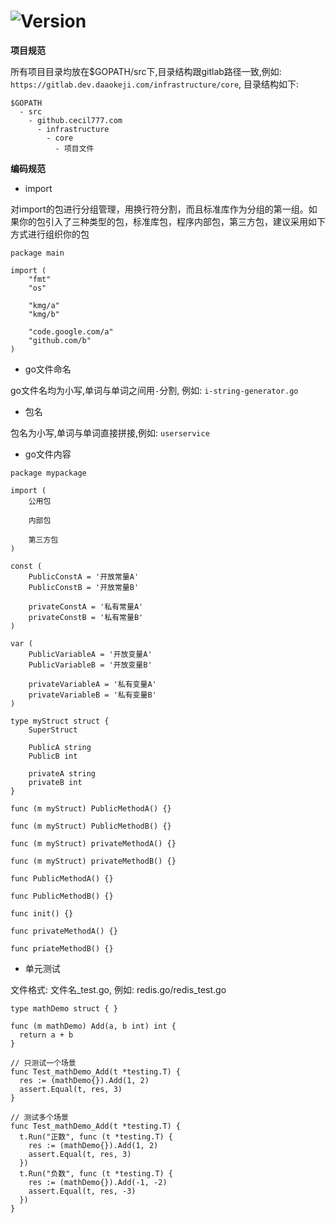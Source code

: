 # ![Version](https://img.shields.io/badge/version-0.0.9-green.svg)

**项目规范**

所有项目目录均放在$GOPATH/src下,目录结构跟gitlab路径一致,例如: `https://gitlab.dev.daaokeji.com/infrastructure/core`, 目录结构如下:
```
$GOPATH
  - src
    - github.cecil777.com
      - infrastructure
        - core
          - 项目文件
```

**编码规范**

- import

对import的包进行分组管理，用换行符分割，而且标准库作为分组的第一组。如果你的包引入了三种类型的包，标准库包，程序内部包，第三方包，建议采用如下方式进行组织你的包
```
package main

import (
    "fmt"
    "os"

    "kmg/a"
    "kmg/b"

    "code.google.com/a"
    "github.com/b"
)
```

- go文件命名

go文件名均为小写,单词与单词之间用`-`分割, 例如: `i-string-generator.go`

- 包名

包名为小写,单词与单词直接拼接,例如: `userservice`

- go文件内容

```
package mypackage

import (
    公用包

    内部包

    第三方包
)

const (
    PublicConstA = '开放常量A'
    PublicConstB = '开放常量B'

    privateConstA = '私有常量A'
    privateConstB = '私有常量B'
)

var (
    PublicVariableA = '开放变量A'
    PublicVariableB = '开放变量B'

    privateVariableA = '私有变量A'
    privateVariableB = '私有变量B'
)

type myStruct struct {
    SuperStruct

    PublicA string
    PublicB int

    privateA string
    privateB int
}

func (m myStruct) PublicMethodA() {}

func (m myStruct) PublicMethodB() {}

func (m myStruct) privateMethodA() {}

func (m myStruct) privateMethodB() {}

func PublicMethodA() {}

func PublicMethodB() {}

func init() {}

func privateMethodA() {}

func priateMethodB() {}
```

- 单元测试

文件格式: 文件名_test.go, 例如: redis.go/redis_test.go

```
type mathDemo struct { }

func (m mathDemo) Add(a, b int) int {
  return a + b
}

// 只测试一个场景
func Test_mathDemo_Add(t *testing.T) {
  res := (mathDemo{}).Add(1, 2)
  assert.Equal(t, res, 3)
}

// 测试多个场景
func Test_mathDemo_Add(t *testing.T) {
  t.Run("正数", func (t *testing.T) {
    res := (mathDemo{}).Add(1, 2)
    assert.Equal(t, res, 3)
  })
  t.Run("负数", func (t *testing.T) {
    res := (mathDemo{}).Add(-1, -2)
    assert.Equal(t, res, -3)
  })
}
```